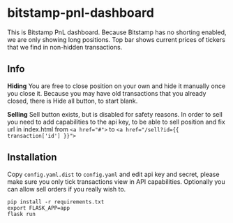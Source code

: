 # bitstamp-pnl-dashboard

This is Bitstamp PnL dashboard. Because Bitstamp has no shorting enabled, we are only showing long positions.
Top bar shows current prices of tickers that we find in non-hidden transactions.

## Info

**Hiding**
You are free to close position on your own and hide it manually once you close it. Because you may have old transactions that you already closed, there is Hide all button, to start blank.

**Selling**
Sell button exists, but is disabled for safety reasons. In order to sell you need to add capabilities to the api key, to be able to sell position and fix url in index.html from `<a href="#">` to `<a href="/sell?id={{ transaction['id'] }}">`

## Installation

Copy `config.yaml.dist` to `config.yaml` and edit api key and secret, please make sure you only tick transactions view in API capabilities. Optionally you can allow sell orders if you really wish to.

```
pip install -r requirements.txt
export FLASK_APP=app
flask run
```
